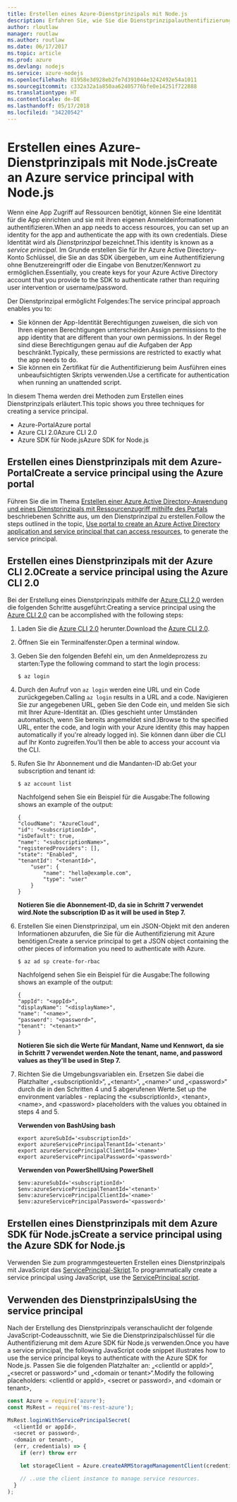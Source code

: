 ```yaml
---
title: Erstellen eines Azure-Dienstprinzipals mit Node.js
description: Erfahren Sie, wie Sie die Dienstprinzipalauthentifizierung über Node.js verwenden.
author: rloutlaw
manager: routlaw
ms.author: routlaw
ms.date: 06/17/2017
ms.topic: article
ms.prod: azure
ms.devlang: nodejs
ms.service: azure-nodejs
ms.openlocfilehash: 81958e3d928eb2fe7d391044e3242492e54a1011
ms.sourcegitcommit: c332a32a1a850aa62405776bfe0e14251f722888
ms.translationtype: HT
ms.contentlocale: de-DE
ms.lasthandoff: 05/17/2018
ms.locfileid: "34220542"
---
```

# <a name="create-an-azure-service-principal-with-nodejs"></a><span data-ttu-id="8350a-103">Erstellen eines Azure-Dienstprinzipals mit Node.js</span><span class="sxs-lookup"><span data-stu-id="8350a-103">Create an Azure service principal with Node.js</span></span> 

<span data-ttu-id="8350a-104">Wenn eine App Zugriff auf Ressourcen benötigt, können Sie eine Identität für die App einrichten und sie mit ihren eigenen Anmeldeinformationen authentifizieren.</span><span class="sxs-lookup"><span data-stu-id="8350a-104">When an app needs to access resources, you can set up an identity for the app and authenticate the app with its own credentials.</span></span> <span data-ttu-id="8350a-105">Diese Identität wird als *Dienstprinzipal* bezeichnet.</span><span class="sxs-lookup"><span data-stu-id="8350a-105">This identity is known as a *service principal*.</span></span> <span data-ttu-id="8350a-106">Im Grunde erstellen Sie für Ihr Azure Active Directory-Konto Schlüssel, die Sie an das SDK übergeben, um eine Authentifizierung ohne Benutzereingriff oder die Eingabe von Benutzer/Kennwort zu ermöglichen.</span><span class="sxs-lookup"><span data-stu-id="8350a-106">Essentially, you create keys for your Azure Active Directory account that you provide to the SDK to authenticate rather than requiring user intervention or username/password.</span></span>

<span data-ttu-id="8350a-107">Der Dienstprinzipal ermöglicht Folgendes:</span><span class="sxs-lookup"><span data-stu-id="8350a-107">The service principal approach enables you to:</span></span>
- <span data-ttu-id="8350a-108">Sie können der App-Identität Berechtigungen zuweisen, die sich von Ihren eigenen Berechtigungen unterscheiden.</span><span class="sxs-lookup"><span data-stu-id="8350a-108">Assign permissions to the app identity that are different than your own permissions.</span></span> <span data-ttu-id="8350a-109">In der Regel sind diese Berechtigungen genau auf die Aufgaben der App beschränkt.</span><span class="sxs-lookup"><span data-stu-id="8350a-109">Typically, these permissions are restricted to exactly what the app needs to do.</span></span>
- <span data-ttu-id="8350a-110">Sie können ein Zertifikat für die Authentifizierung beim Ausführen eines unbeaufsichtigten Skripts verwenden.</span><span class="sxs-lookup"><span data-stu-id="8350a-110">Use a certificate for authentication when running an unattended script.</span></span>

<span data-ttu-id="8350a-111">In diesem Thema werden drei Methoden zum Erstellen eines Dienstprinzipals erläutert.</span><span class="sxs-lookup"><span data-stu-id="8350a-111">This topic shows you three techniques for creating a service principal.</span></span>

- <span data-ttu-id="8350a-112">Azure-Portal</span><span class="sxs-lookup"><span data-stu-id="8350a-112">Azure portal</span></span>
- <span data-ttu-id="8350a-113">Azure CLI 2.0</span><span class="sxs-lookup"><span data-stu-id="8350a-113">Azure CLI 2.0</span></span>
- <span data-ttu-id="8350a-114">Azure SDK für Node.js</span><span class="sxs-lookup"><span data-stu-id="8350a-114">Azure SDK for Node.js</span></span>

## <a name="create-a-service-principal-using-the-azure-portal"></a><span data-ttu-id="8350a-115">Erstellen eines Dienstprinzipals mit dem Azure-Portal</span><span class="sxs-lookup"><span data-stu-id="8350a-115">Create a service principal using the Azure portal</span></span>

<span data-ttu-id="8350a-116">Führen Sie die im Thema [Erstellen einer Azure Active Directory-Anwendung und eines Dienstprinzipals mit Ressourcenzugriff mithilfe des Portals](https://azure.microsoft.com/documentation/articles/resource-group-create-service-principal-portal/) beschriebenen Schritte aus, um den Dienstprinzipal zu erstellen.</span><span class="sxs-lookup"><span data-stu-id="8350a-116">Follow the steps outlined in the topic, [Use portal to create an Azure Active Directory application and service principal that can access resources](https://azure.microsoft.com/documentation/articles/resource-group-create-service-principal-portal/), to generate the service principal.</span></span>

## <a name="create-a-service-principal-using-the-azure-cli-20"></a><span data-ttu-id="8350a-117">Erstellen eines Dienstprinzipals mit der Azure CLI 2.0</span><span class="sxs-lookup"><span data-stu-id="8350a-117">Create a service principal using the Azure CLI 2.0</span></span>

<span data-ttu-id="8350a-118">Bei der Erstellung eines Dienstprinzipals mithilfe der [Azure CLI 2.0](https://docs.microsoft.com/cli/azure/install-az-cli2) werden die folgenden Schritte ausgeführt:</span><span class="sxs-lookup"><span data-stu-id="8350a-118">Creating a service principal using the [Azure CLI 2.0](https://docs.microsoft.com/cli/azure/install-az-cli2) can be accomplished with the following steps:</span></span>

1. <span data-ttu-id="8350a-119">Laden Sie die [Azure CLI 2.0](https://docs.microsoft.com/cli/azure/install-az-cli2) herunter.</span><span class="sxs-lookup"><span data-stu-id="8350a-119">Download the [Azure CLI 2.0](https://docs.microsoft.com/cli/azure/install-az-cli2).</span></span>

2. <span data-ttu-id="8350a-120">Öffnen Sie ein Terminalfenster.</span><span class="sxs-lookup"><span data-stu-id="8350a-120">Open a terminal window.</span></span>

3. <span data-ttu-id="8350a-121">Geben Sie den folgenden Befehl ein, um den Anmeldeprozess zu starten:</span><span class="sxs-lookup"><span data-stu-id="8350a-121">Type the following command to start the login process:</span></span>

    ```shell
    $ az login
    ```

4. <span data-ttu-id="8350a-122">Durch den Aufruf von `az login` werden eine URL und ein Code zurückgegeben.</span><span class="sxs-lookup"><span data-stu-id="8350a-122">Calling `az login` results in a URL and a code.</span></span> <span data-ttu-id="8350a-123">Navigieren Sie zur angegebenen URL, geben Sie den Code ein, und melden Sie sich mit Ihrer Azure-Identität an. (Dies geschieht unter Umständen automatisch, wenn Sie bereits angemeldet sind.)</span><span class="sxs-lookup"><span data-stu-id="8350a-123">Browse to the specified URL, enter the code, and login with your Azure identity (this may happen automatically if you're already logged in).</span></span> <span data-ttu-id="8350a-124">Sie können dann über die CLI auf Ihr Konto zugreifen.</span><span class="sxs-lookup"><span data-stu-id="8350a-124">You'll then be able to access your account via the CLI.</span></span>

5. <span data-ttu-id="8350a-125">Rufen Sie Ihr Abonnement und die Mandanten-ID ab:</span><span class="sxs-lookup"><span data-stu-id="8350a-125">Get your subscription and tenant id:</span></span>

    ```shell
    $ az account list
    ```

    <span data-ttu-id="8350a-126">Nachfolgend sehen Sie ein Beispiel für die Ausgabe:</span><span class="sxs-lookup"><span data-stu-id="8350a-126">The following shows an example of the output:</span></span>

    ```shell
    {
    "cloudName": "AzureCloud",
    "id": "<subscriptionId>",
    "isDefault": true,
    "name": "<subscriptionName>",
    "registeredProviders": [],
    "state": "Enabled",
    "tenantId": "<tenantId>",
        "user": {
            "name": "hello@example.com",
            "type": "user"
        }
    }
    ```

    <span data-ttu-id="8350a-127">**Notieren Sie die Abonnement-ID, da sie in Schritt 7 verwendet wird.**</span><span class="sxs-lookup"><span data-stu-id="8350a-127">**Note the subscription ID as it will be used in Step 7.**</span></span>

6. <span data-ttu-id="8350a-128">Erstellen Sie einen Dienstprinzipal, um ein JSON-Objekt mit den anderen Informationen abzurufen, die Sie für die Authentifizierung mit Azure benötigen.</span><span class="sxs-lookup"><span data-stu-id="8350a-128">Create a service principal to get a JSON object containing the other pieces of information you need to authenticate with Azure.</span></span>

    ```shell
    $ az ad sp create-for-rbac
    ```

    <span data-ttu-id="8350a-129">Nachfolgend sehen Sie ein Beispiel für die Ausgabe:</span><span class="sxs-lookup"><span data-stu-id="8350a-129">The following shows an example of the output:</span></span>

    ```shell
    {
    "appId": "<appId>",
    "displayName": "<displayName>",
    "name": "<name>",
    "password": "<password>",
    "tenant": "<tenant>"
    }
    ```

    <span data-ttu-id="8350a-130">**Notieren Sie sich die Werte für Mandant, Name und Kennwort, da sie in Schritt 7 verwendet werden.**</span><span class="sxs-lookup"><span data-stu-id="8350a-130">**Note the tenant, name, and password values as they'll be used in Step 7.**</span></span>

7. <span data-ttu-id="8350a-131">Richten Sie die Umgebungsvariablen ein. Ersetzen Sie dabei die Platzhalter „&lt;subscriptionId>“, „&lt;tenant>“, „&lt;name>“ und „&lt;password>“ durch die in den Schritten 4 und 5 abgerufenen Werte.</span><span class="sxs-lookup"><span data-stu-id="8350a-131">Set up the environment variables - replacing the &lt;subscriptionId>, &lt;tenant>, &lt;name>, and &lt;password> placeholders with the values you obtained in steps 4 and 5.</span></span> 

    <span data-ttu-id="8350a-132">**Verwenden von Bash**</span><span class="sxs-lookup"><span data-stu-id="8350a-132">**Using bash**</span></span>

    ```shell
    export azureSubId='<subscriptionId>'
    export azureServicePrincipalTenantId='<tenant>'
    export azureServicePrincipalClientId='<name>'
    export azureServicePrincipalPassword='<password>'
    ```

    <span data-ttu-id="8350a-133">**Verwenden von PowerShell**</span><span class="sxs-lookup"><span data-stu-id="8350a-133">**Using PowerShell**</span></span>

    ```shell
    $env:azureSubId='<subscriptionId>'
    $env:azureServicePrincipalTenantId='<tenant>'
    $env:azureServicePrincipalClientId='<name>'
    $env:azureServicePrincipalPassword='<password>'
    ```

## <a name="create-a-service-principal-using-the-azure-sdk-for-nodejs"></a><span data-ttu-id="8350a-134">Erstellen eines Dienstprinzipals mit dem Azure SDK für Node.js</span><span class="sxs-lookup"><span data-stu-id="8350a-134">Create a service principal using the Azure SDK for Node.js</span></span>

<span data-ttu-id="8350a-135">Verwenden Sie zum programmgesteuerten Erstellen eines Dienstprinzipals mit JavaScript das [ServicePrincipal-Skript](https://github.com/Azure/azure-sdk-for-node/tree/master/Documentation/ServicePrincipal).</span><span class="sxs-lookup"><span data-stu-id="8350a-135">To programmatically create a service principal using JavaScript, use the [ServicePrincipal script](https://github.com/Azure/azure-sdk-for-node/tree/master/Documentation/ServicePrincipal).</span></span>   

## <a name="using-the-service-principal"></a><span data-ttu-id="8350a-136">Verwenden des Dienstprinzipals</span><span class="sxs-lookup"><span data-stu-id="8350a-136">Using the service principal</span></span>

<span data-ttu-id="8350a-137">Nach der Erstellung des Dienstprinzipals veranschaulicht der folgende JavaScript-Codeausschnitt, wie Sie die Dienstprinzipalschlüssel für die Authentifizierung mit dem Azure SDK für Node.js verwenden.</span><span class="sxs-lookup"><span data-stu-id="8350a-137">Once you have a service principal, the following JavaScript code snippet illustrates how to use the service principal keys to authenticate with the Azure SDK for Node.js.</span></span> <span data-ttu-id="8350a-138">Passen Sie die folgenden Platzhalter an: „&lt;clientId or appId>“, „&lt;secret or password>“ und „&lt;domain or tenant>“.</span><span class="sxs-lookup"><span data-stu-id="8350a-138">Modify the following placeholders: &lt;clientId or appId>, &lt;secret or password>, and &lt;domain or tenant>,</span></span>

```javascript
const Azure = require('azure');
const MsRest = require('ms-rest-azure');

MsRest.loginWithServicePrincipalSecret(
  <clientId or appId>,
  <secret or password>,
  <domain or tenant>,
  (err, credentials) => {
    if (err) throw err

    let storageClient = Azure.createARMStorageManagementClient(credentials, '<azure-subscription-id>');

    // ..use the client instance to manage service resources.
  }
);
```
